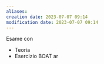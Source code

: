 ```yaml
---
aliases: 
creation date: 2023-07-07 09:14
modification date: 2023-07-07 09:14
---
```

Esame con
- Teoria
- Esercizio BOAT ar